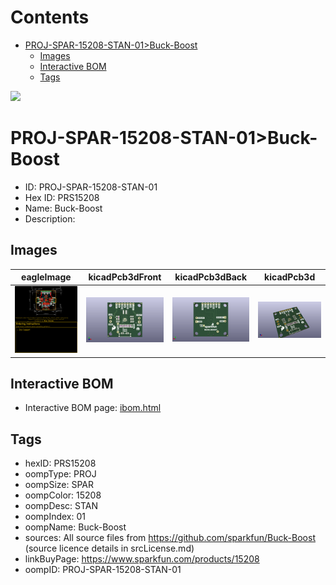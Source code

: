 



Contents
========

* [PROJ-SPAR-15208-STAN-01>Buck-Boost](#proj-spar-15208-stan-01buck-boost)
	* [Images](#images)
	* [Interactive BOM](#interactive-bom)
	* [Tags](#tags)
  
![][im]
# PROJ-SPAR-15208-STAN-01>Buck-Boost

- ID: PROJ-SPAR-15208-STAN-01
- Hex ID: PRS15208
- Name: Buck-Boost
- Description: 

## Images
  
  

|eagleImage|kicadPcb3dFront|kicadPcb3dBack|kicadPcb3d|
| :---: | :---: | :---: | :---: |
|[![eagleImage](eagleImage_140.png)](eagleImage_.png)|[![kicadPcb3dFront](kicadPcb3dFront_140.png)](kicadPcb3dFront_.png)|[![kicadPcb3dBack](kicadPcb3dBack_140.png)](kicadPcb3dBack_.png)|[![kicadPcb3d](kicadPcb3d_140.png)](kicadPcb3d_.png)|

## Interactive BOM

- Interactive BOM page: [ibom.html](kicad/bom/ibom.html)

## Tags

- hexID: PRS15208
- oompType: PROJ
- oompSize: SPAR
- oompColor: 15208
- oompDesc: STAN
- oompIndex: 01
- oompName: Buck-Boost
- sources: All source files from https://github.com/sparkfun/Buck-Boost (source licence details in srcLicense.md)
- linkBuyPage: https://www.sparkfun.com/products/15208
- oompID: PROJ-SPAR-15208-STAN-01



[im]: kicadPcb3d_450.png
